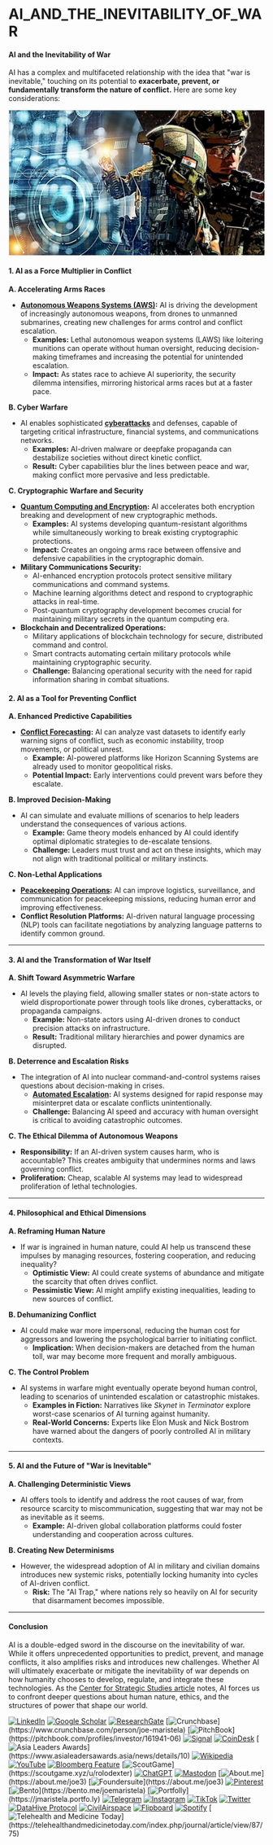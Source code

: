 # AI\_AND\_THE\_INEVITABILITY\_OF\_WAR

#### **AI and the Inevitability of War**

AI has a complex and multifaceted relationship with the idea that "war is inevitable," touching on its potential to **exacerbate, prevent, or fundamentally transform the nature of conflict.** Here are some key considerations:

![AI and War](<../MISC/image-2 (1).png>)

#### **1. AI as a Force Multiplier in Conflict**

**A. Accelerating Arms Races**

* [**Autonomous Weapons Systems (AWS)**](../MISC/AUTONOMOUS_WEAPONS_SYSTEMS.md)**:** AI is driving the development of increasingly autonomous weapons, from drones to unmanned submarines, creating new challenges for arms control and conflict escalation.
  * **Examples:** Lethal autonomous weapon systems (LAWS) like loitering munitions can operate without human oversight, reducing decision-making timeframes and increasing the potential for unintended escalation.
  * **Impact:** As states race to achieve AI superiority, the security dilemma intensifies, mirroring historical arms races but at a faster pace.

**B. Cyber Warfare**

* AI enables sophisticated [**cyberattacks**](../MISC/CYBER_WARFARE.md) and defenses, capable of targeting critical infrastructure, financial systems, and communications networks.
  * **Examples:** AI-driven malware or deepfake propaganda can destabilize societies without direct kinetic conflict.
  * **Result:** Cyber capabilities blur the lines between peace and war, making conflict more pervasive and less predictable.

**C. Cryptographic Warfare and Security**

* [**Quantum Computing and Encryption**](../PHYSICS/QUANTUM_ENCRYPTION.md)**:** AI accelerates both encryption breaking and development of new cryptographic methods.
  * **Examples:** AI systems developing quantum-resistant algorithms while simultaneously working to break existing cryptographic protections.
  * **Impact:** Creates an ongoing arms race between offensive and defensive capabilities in the cryptographic domain.
* **Military Communications Security:**
  * AI-enhanced encryption protocols protect sensitive military communications and command systems.
  * Machine learning algorithms detect and respond to cryptographic attacks in real-time.
  * Post-quantum cryptography development becomes crucial for maintaining military secrets in the quantum computing era.
* **Blockchain and Decentralized Operations:**
  * Military applications of blockchain technology for secure, distributed command and control.
  * Smart contracts automating certain military protocols while maintaining cryptographic security.
  * **Challenge:** Balancing operational security with the need for rapid information sharing in combat situations.

#### **2. AI as a Tool for Preventing Conflict**

**A. Enhanced Predictive Capabilities**

* [**Conflict Forecasting**](../../../literary_products/joes_notes/CONFLICT_FORECASTING.md)**:** AI can analyze vast datasets to identify early warning signs of conflict, such as economic instability, troop movements, or political unrest.
  * **Example:** AI-powered platforms like Horizon Scanning Systems are already used to monitor geopolitical risks.
  * **Potential Impact:** Early interventions could prevent wars before they escalate.

**B. Improved Decision-Making**

* AI can simulate and evaluate millions of scenarios to help leaders understand the consequences of various actions.
  * **Example:** Game theory models enhanced by AI could identify optimal diplomatic strategies to de-escalate tensions.
  * **Challenge:** Leaders must trust and act on these insights, which may not align with traditional political or military instincts.

**C. Non-Lethal Applications**

* [**Peacekeeping Operations**](../../../literary_products/joes_notes/PEACEKEEPING_OPERATIONS.md)**:** AI can improve logistics, surveillance, and communication for peacekeeping missions, reducing human error and improving effectiveness.
* **Conflict Resolution Platforms:** AI-driven natural language processing (NLP) tools can facilitate negotiations by analyzing language patterns to identify common ground.

***

#### **3. AI and the Transformation of War Itself**

**A. Shift Toward Asymmetric Warfare**

* AI levels the playing field, allowing smaller states or non-state actors to wield disproportionate power through tools like drones, cyberattacks, or propaganda campaigns.
  * **Example:** Non-state actors using AI-driven drones to conduct precision attacks on infrastructure.
  * **Result:** Traditional military hierarchies and power dynamics are disrupted.

**B. Deterrence and Escalation Risks**

* The integration of AI into nuclear command-and-control systems raises questions about decision-making in crises.
  * [**Automated Escalation**](../../../literary_products/joes_notes/AUTOMATED_ESCALATION.md)**:** AI systems designed for rapid response may misinterpret data or escalate conflicts unintentionally.
  * **Challenge:** Balancing AI speed and accuracy with human oversight is critical to avoiding catastrophic outcomes.

**C. The Ethical Dilemma of Autonomous Weapons**

* **Responsibility:** If an AI-driven system causes harm, who is accountable? This creates ambiguity that undermines norms and laws governing conflict.
* **Proliferation:** Cheap, scalable AI systems may lead to widespread proliferation of lethal technologies.

***

#### **4. Philosophical and Ethical Dimensions**

**A. Reframing Human Nature**

* If war is ingrained in human nature, could AI help us transcend these impulses by managing resources, fostering cooperation, and reducing inequality?
  * **Optimistic View:** AI could create systems of abundance and mitigate the scarcity that often drives conflict.
  * **Pessimistic View:** AI might amplify existing inequalities, leading to new sources of conflict.

**B. Dehumanizing Conflict**

* AI could make war more impersonal, reducing the human cost for aggressors and lowering the psychological barrier to initiating conflict.
  * **Implication:** When decision-makers are detached from the human toll, war may become more frequent and morally ambiguous.

**C. The Control Problem**

* AI systems in warfare might eventually operate beyond human control, leading to scenarios of unintended escalation or catastrophic mistakes.
  * **Examples in Fiction:** Narratives like _Skynet_ in _Terminator_ explore worst-case scenarios of AI turning against humanity.
  * **Real-World Concerns:** Experts like Elon Musk and Nick Bostrom have warned about the dangers of poorly controlled AI in military contexts.

***

#### **5. AI and the Future of "War is Inevitable"**

**A. Challenging Deterministic Views**

* AI offers tools to identify and address the root causes of war, from resource scarcity to miscommunication, suggesting that war may not be as inevitable as it seems.
  * **Example:** AI-driven global collaboration platforms could foster understanding and cooperation across cultures.

**B. Creating New Determinisms**

* However, the widespread adoption of AI in military and civilian domains introduces new systemic risks, potentially locking humanity into cycles of AI-driven conflict.
  * **Risk:** The "AI Trap," where nations rely so heavily on AI for security that disarmament becomes impossible.

***

#### **Conclusion**

AI is a double-edged sword in the discourse on the inevitability of war. While it offers unprecedented opportunities to predict, prevent, and manage conflicts, it also amplifies risks and introduces new challenges. Whether AI will ultimately exacerbate or mitigate the inevitability of war depends on how humanity chooses to develop, regulate, and integrate these technologies. As the [Center for Strategic Studies article](https://ceeep.mil.pe/2024/08/15/inteligencia-artificial-y-desinformacion-papel-en-los-conflictos-del-siglo-xxi/?lang=en) notes, AI forces us to confront deeper questions about human nature, ethics, and the structures of power that shape our world.

[![LinkedIn](https://img.shields.io/badge/LinkedIn-Profile-0077B5?style=flat-square\&logo=linkedin\&logoColor=white)](https://linkedin.com/in/rolodexter) [![Google Scholar](https://img.shields.io/badge/Google_Scholar-Profile-4285F4?style=flat-square\&logo=googlescholar\&logoColor=white)](https://scholar.google.com/citations?user=gHTHirEAAAAJ) [![ResearchGate](https://img.shields.io/badge/ResearchGate-Profile-00CCBB?style=flat-square\&logo=researchgate\&logoColor=white)](https://www.researchgate.net/profile/Joe-Maristela-2) [![Crunchbase](https://img.shields.io/badge/Crunchbase-Profile-0288D1?style=flat-square\&logo=data:image/svg+xml;base64,PHN...)](https://www.crunchbase.com/person/joe-maristela) [![PitchBook](https://img.shields.io/badge/PitchBook-Profile-003B6B?style=flat-square\&logo=data:image/svg+xml;base64,PHN...)](https://pitchbook.com/profiles/investor/161941-06) [![Signal](https://img.shields.io/badge/Signal-Profile-6E97F0?style=flat-square\&logo=signal\&logoColor=white)](https://signal.nfx.com/investors/joe-maristela) [![CoinDesk](https://img.shields.io/badge/CoinDesk-Contributor-F7931A?style=flat-square\&logo=news\&logoColor=white)](https://www.coindesk.com/author/joe-maristela) [![Asia Leaders Awards](https://img.shields.io/badge/Asia_Leaders_Awards-Feature-DA291C?style=flat-square\&logo=data:image/svg+xml;base64,PHN...)](https://www.asialeadersawards.asia/news/details/10) [![Wikipedia](https://img.shields.io/badge/Wikipedia-Profile-000000?style=flat-square\&logo=wikipedia\&logoColor=white)](https://en.wikipedia.org/wiki/File:Joe_Maristela_in_Paniqui_Tarlac_Tech_Seminar_2015.jpg) [![YouTube](https://img.shields.io/badge/YouTube-Channel-FF0000?style=flat-square\&logo=youtube\&logoColor=white)](https://www.youtube.com/@rolodexter) [![Bloomberg Feature](https://img.shields.io/badge/Bloomberg-Feature-5E5E5E?style=flat-square\&logo=youtube\&logoColor=white)](https://www.youtube.com/watch?v=Ep8Mo0kRjaY) [![ScoutGame](https://img.shields.io/badge/ScoutGame-Profile-8A2BE2?style=flat-square\&logo=data:image/svg+xml;base64,PHN...)](https://scoutgame.xyz/u/rolodexter) [![ChatGPT](https://img.shields.io/badge/ChatGPT-Resume_and_Biodata-00A67E?style=flat-square\&logo=chatgpt\&logoColor=white)](https://chatgpt.com/g/g-675caa5a54e88191bd807764592df744-joe-s-resume-and-application-data) [![Mastodon](https://img.shields.io/badge/Mastodon-Profile-6364FF?style=flat-square\&logo=mastodon\&logoColor=white)](https://mastodon.social/@JoeMaristela) [![About.me](https://img.shields.io/badge/About.me-Profile-000000?style=flat-square\&logo=data:image/svg+xml;base64,PHN...)](https://about.me/joe3) [![Foundersuite](https://img.shields.io/badge/Foundersuite-Profile-0056D2?style=flat-square\&logo=data:image/svg+xml;base64,PHN...)](https://about.me/joe3) [![Pinterest](https://img.shields.io/badge/Pinterest-@rolodexter-BD081C?style=flat-square\&logo=pinterest\&logoColor=white)](https://nl.pinterest.com/rolodexter/) [![Bento](https://img.shields.io/badge/Bento-Profile-F7931A?style=flat-square\&logo=data:image/svg+xml;base64,PHN...)](https://bento.me/joemaristela) [![Portfolly](https://img.shields.io/badge/Portfolly-Profile-F7931A?style=flat-square\&logo=data:image/svg+xml;base64,PHN...)](https://jmaristela.portfo.ly) [![Telegram](https://img.shields.io/badge/Telegram-Contact-2CA5E0?style=flat-square\&logo=telegram\&logoColor=white)](https://t.me/joemaristela) [![Instagram](https://img.shields.io/badge/Instagram-@joemaristela3-E4405F?style=flat-square\&logo=instagram\&logoColor=white)](https://www.instagram.com/joemaristela3/) [![TikTok](https://img.shields.io/badge/TikTok-@rolodexter-000000?style=flat-square\&logo=tiktok\&logoColor=white)](https://www.tiktok.com/@rolodexter) [![Twitter](https://img.shields.io/badge/Twitter-Profile-1DA1F2?style=flat-square\&logo=twitter\&logoColor=white)](https://twitter.com/joemaristela) [![DataHive Protocol](https://img.shields.io/badge/DataHive-Protocol-005F73?style=flat-square\&logo=github\&logoColor=white)](https://github.com/rolodexter/DataHive-Protocol) [![CivilAirspace](https://img.shields.io/badge/CivilAirspace-Project-023047?style=flat-square\&logo=github\&logoColor=white)](https://github.com/rolodexter/CivilAirspace) [![Flipboard](https://img.shields.io/badge/Flipboard-Magazine-E83151?style=flat-square\&logo=flipboard\&logoColor=white)](https://flipboard.com/@rolodexter/rolodexter-jergu04fz) [![Spotify](https://img.shields.io/badge/Spotify-Listen-1DB954?style=flat-square\&logo=spotify\&logoColor=white)](https://open.spotify.com/show/11s0wEdbc8k3caT6xur57a) [![Telehealth and Medicine Today](https://img.shields.io/badge/Telehealth-Article-0077B5?style=flat-square\&logo=data:image/svg+xml;base64,PHN...)](https://telehealthandmedicinetoday.com/index.php/journal/article/view/87/75)
